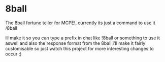 # 8ball
The 8ball fortune teller for MCPE!,
currently its just a command to use it
/8ball <msg>
 
 ill make it so you can type a prefix in chat like !8ball or something to use it aswell
 and also the response format from the 8ball
 i'll make it fairly customisable so just watch this project for more interesting changes to occur ;)
